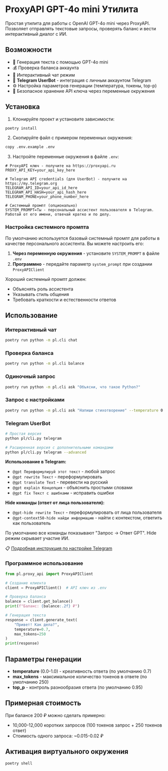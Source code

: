 # ProxyAPI GPT-4o mini Утилита

Простая утилита для работы с OpenAI GPT-4o mini через ProxyAPI. Позволяет отправлять текстовые запросы, проверять баланс и вести интерактивный диалог с ИИ.

## Возможности

- 🤖 Генерация текста с помощью GPT-4o mini
- 💰 Проверка баланса аккаунта
- 💬 Интерактивный чат режим
- 📱 **Telegram UserBot** - интеграция с личным аккаунтом Telegram
- ⚙️ Настройка параметров генерации (температура, токены, top-p)
- 🔐 Безопасное хранение API ключа через переменные окружения

## Установка

1. Клонируйте проект и установите зависимости:

```bash
poetry install
```

2. Скопируйте файл с примером переменных окружения:

```bash
copy .env.example .env
```

3. Настройте переменные окружения в файле `.env`:

```env
# ProxyAPI ключ - получите на https://proxyapi.ru
PROXY_API_KEY=your_api_key_here

# Telegram API credentials (для UserBot) - получите на https://my.telegram.org
TELEGRAM_API_ID=your_api_id_here
TELEGRAM_API_HASH=your_api_hash_here
TELEGRAM_PHONE=your_phone_number_here

# Системный промпт (опционально)
SYSTEM_PROMPT=Ты - персональный ассистент пользователя в Telegram. Работай от его имени, отвечай кратко и по делу.
```

### Настройка системного промпта

По умолчанию используется базовый системный промпт для работы в качестве персонального ассистента. Вы можете настроить его:

1. **Через переменную окружения** - установите `SYSTEM_PROMPT` в файле `.env`
2. **Программно** - передайте параметр `system_prompt` при создании `ProxyAPIClient`

Хороший системный промпт должен:

- Объяснять роль ассистента
- Указывать стиль общения
- Требовать краткости и естественности ответов

## Использование

### Интерактивный чат

```bash
poetry run python -m pl.cli chat
```

### Проверка баланса

```bash
poetry run python -m pl.cli balance
```

### Одиночный запрос

```bash
poetry run python -m pl.cli ask "Объясни, что такое Python?"
```

### Запрос с настройками

```bash
poetry run python -m pl.cli ask "Напиши стихотворение" --temperature 0.9 --max-tokens 500
```

### Telegram UserBot

```bash
# Простая версия
python pl/cli.py telegram

# Расширенная версия с дополнительными командами
python pl/cli.py telegram --advanced
```

**Использование в Telegram:**

- `@gpt Переформулируй этот текст` - любой запрос
- `@gpt rewrite Текст` - переформулировать
- `@gpt translate Text` - перевести на русский
- `@gpt explain Концепция` - объяснить простыми словами
- `@gpt fix Текст с ашибками` - исправить ошибки

**Hide команды (ответ от лица пользователя):**

- `@gpt-hide rewrite Текст` - переформулировать от лица пользователя
- `@gpt-context50-hide найди информацию` - найти с контекстом, ответить как пользователь

По умолчанию все команды показывают "Запрос → Ответ GPT". Hide режим скрывает участие ИИ.

📋 [Подробная инструкция по настройке Telegram](TELEGRAM_SETUP.md)

### Программное использование

```python
from pl.proxy_api import ProxyAPIClient

# Создание клиента
client = ProxyAPIClient()  # API ключ из .env

# Проверка баланса
balance = client.get_balance()
print(f"Баланс: {balance:.2f} ₽")

# Генерация текста
response = client.generate_text(
    "Привет! Как дела?",
    temperature=0.7,
    max_tokens=250
)
print(response)
```

## Параметры генерации

- **temperature** (0.0-1.0) - креативность ответа (по умолчанию 0.7)
- **max_tokens** - максимальное количество токенов в ответе (по умолчанию 250)
- **top_p** - контроль разнообразия ответа (по умолчанию 0.95)

## Примерная стоимость

При балансе 200 ₽ можно сделать примерно:

- 10,000-12,000 коротких запросов (100 токенов запрос + 250 токенов ответ)
- Стоимость одного запроса: ~0.015-0.02 ₽

## Активация виртуального окружения

```bash
poetry shell
```
